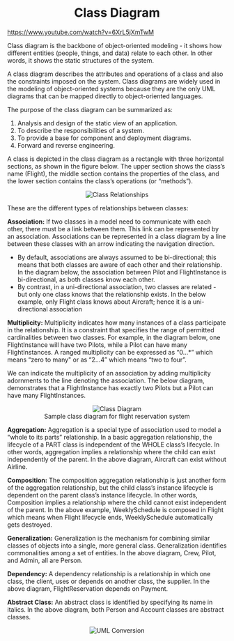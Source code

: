 <h1 align="center">Class Diagram</h1>

<https://www.youtube.com/watch?v=6XrL5jXmTwM>

Class diagram is the backbone of object-oriented modeling - it shows how different entities (people, things, and data) relate to each other. In other words, it shows the static structures of the system.

A class diagram describes the attributes and operations of a class and also the constraints imposed on the system. Class diagrams are widely used in the modeling of object-oriented systems because they are the only UML diagrams that can be mapped directly to object-oriented languages.

The purpose of the class diagram can be summarized as:

1. Analysis and design of the static view of an application.
2. To describe the responsibilities of a system.
3. To provide a base for component and deployment diagrams.
4. Forward and reverse engineering.

A class is depicted in the class diagram as a rectangle with three horizontal sections, as shown in the figure below. The upper section shows the class’s name (Flight), the middle section contains the properties of the class, and the lower section contains the class’s operations (or “methods”).

<p align="center">
    <img src="/media-files/class-relationship.svg" alt="Class Relationships">
</p>

These are the different types of relationships between classes:

**Association:** If two classes in a model need to communicate with each other, there must be a link between them. This link can be represented by an association. Associations can be represented in a class diagram by a line between these classes with an arrow indicating the navigation direction.

* By default, associations are always assumed to be bi-directional; this means that both classes are aware of each other and their relationship. In the diagram below, the association between Pilot and FlightInstance is bi-directional, as both classes know each other.
* By contrast, in a uni-directional association, two classes are related - but only one class knows that the relationship exists. In the below example, only Flight class knows about Aircraft; hence it is a uni-directional association

**Multiplicity:** Multiplicity indicates how many instances of a class participate in the relationship. It is a constraint that specifies the range of permitted cardinalities between two classes. For example, in the diagram below, one FlightInstance will have two Pilots, while a Pilot can have many FlightInstances. A ranged multiplicity can be expressed as “0…*” which means “zero to many" or as “2…4” which means “two to four”.

We can indicate the multiplicity of an association by adding multiplicity adornments to the line denoting the association. The below diagram, demonstrates that a FlightInstance has exactly two Pilots but a Pilot can have many FlightInstances.

<p align="center">
    <img src="/media-files/class-diagram.png" alt="Class Diagram">
    <br />
    Sample class diagram for flight reservation system
</p>

**Aggregation:** Aggregation is a special type of association used to model a “whole to its parts” relationship. In a basic aggregation relationship, the lifecycle of a PART class is independent of the WHOLE class’s lifecycle. In other words, aggregation implies a relationship where the child can exist independently of the parent. In the above diagram, Aircraft can exist without Airline.

**Composition:** The composition aggregation relationship is just another form of the aggregation relationship, but the child class’s instance lifecycle is dependent on the parent class’s instance lifecycle. In other words, Composition implies a relationship where the child cannot exist independent of the parent. In the above example, WeeklySchedule is composed in Flight which means when Flight lifecycle ends, WeeklySchedule automatically gets destroyed.

**Generalization:** Generalization is the mechanism for combining similar classes of objects into a single, more general class. Generalization identifies commonalities among a set of entities. In the above diagram, Crew, Pilot, and Admin, all are Person.

**Dependency:** A dependency relationship is a relationship in which one class, the client, uses or depends on another class, the supplier. In the above diagram, FlightReservation depends on Payment.

**Abstract Class:** An abstract class is identified by specifying its name in italics. In the above diagram, both Person and Account classes are abstract classes.

<p align="center">
    <img src="/media-files/uml-conversion.svg" alt="UML Conversion">
</p>
